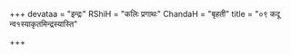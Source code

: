 +++
devataa = "इन्द्रः"
RShiH = "कलिः प्रगाथः"
ChandaH = "बृहती"
title = "०९ कदू न्व१स्याकृतमिन्द्रस्यास्ति"

+++
